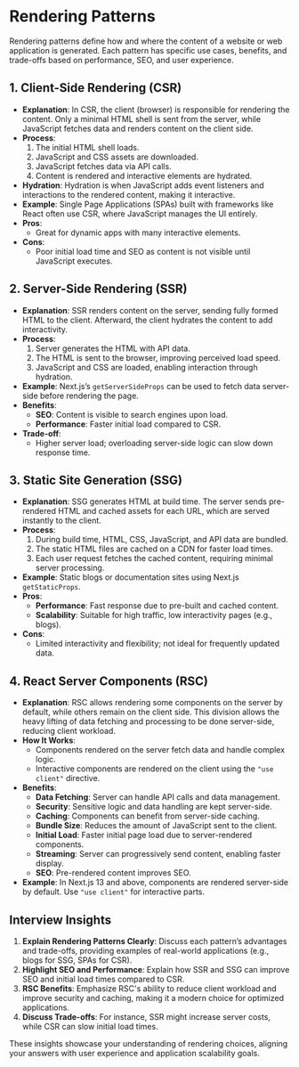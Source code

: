 # Rendering Patterns

Rendering patterns define how and where the content of a website or web application is generated. Each pattern has specific use cases, benefits, and trade-offs based on performance, SEO, and user experience.

## 1. Client-Side Rendering (CSR)

- **Explanation**: In CSR, the client (browser) is responsible for rendering the content. Only a minimal HTML shell is sent from the server, while JavaScript fetches data and renders content on the client side.
- **Process**:
  1. The initial HTML shell loads.
  2. JavaScript and CSS assets are downloaded.
  3. JavaScript fetches data via API calls.
  4. Content is rendered and interactive elements are hydrated.
- **Hydration**: Hydration is when JavaScript adds event listeners and interactions to the rendered content, making it interactive.
- **Example**: Single Page Applications (SPAs) built with frameworks like React often use CSR, where JavaScript manages the UI entirely.
- **Pros**:
  - Great for dynamic apps with many interactive elements.
- **Cons**:
  - Poor initial load time and SEO as content is not visible until JavaScript executes.
  
## 2. Server-Side Rendering (SSR)

- **Explanation**: SSR renders content on the server, sending fully formed HTML to the client. Afterward, the client hydrates the content to add interactivity.
- **Process**:
  1. Server generates the HTML with API data.
  2. The HTML is sent to the browser, improving perceived load speed.
  3. JavaScript and CSS are loaded, enabling interaction through hydration.
- **Example**: Next.js’s `getServerSideProps` can be used to fetch data server-side before rendering the page.
- **Benefits**:
  - **SEO**: Content is visible to search engines upon load.
  - **Performance**: Faster initial load compared to CSR.
- **Trade-off**:
  - Higher server load; overloading server-side logic can slow down response time.
  
## 3. Static Site Generation (SSG)

- **Explanation**: SSG generates HTML at build time. The server sends pre-rendered HTML and cached assets for each URL, which are served instantly to the client.
- **Process**:
  1. During build time, HTML, CSS, JavaScript, and API data are bundled.
  2. The static HTML files are cached on a CDN for faster load times.
  3. Each user request fetches the cached content, requiring minimal server processing.
- **Example**: Static blogs or documentation sites using Next.js `getStaticProps`.
- **Pros**:
  - **Performance**: Fast response due to pre-built and cached content.
  - **Scalability**: Suitable for high traffic, low interactivity pages (e.g., blogs).
- **Cons**:
  - Limited interactivity and flexibility; not ideal for frequently updated data.

## 4. React Server Components (RSC)

- **Explanation**: RSC allows rendering some components on the server by default, while others remain on the client side. This division allows the heavy lifting of data fetching and processing to be done server-side, reducing client workload.
- **How It Works**:
  - Components rendered on the server fetch data and handle complex logic.
  - Interactive components are rendered on the client using the `"use client"` directive.
- **Benefits**:
  - **Data Fetching**: Server can handle API calls and data management.
  - **Security**: Sensitive logic and data handling are kept server-side.
  - **Caching**: Components can benefit from server-side caching.
  - **Bundle Size**: Reduces the amount of JavaScript sent to the client.
  - **Initial Load**: Faster initial page load due to server-rendered components.
  - **Streaming**: Server can progressively send content, enabling faster display.
  - **SEO**: Pre-rendered content improves SEO.
- **Example**: In Next.js 13 and above, components are rendered server-side by default. Use `"use client"` for interactive parts.

## Interview Insights

1. **Explain Rendering Patterns Clearly**: Discuss each pattern’s advantages and trade-offs, providing examples of real-world applications (e.g., blogs for SSG, SPAs for CSR).
2. **Highlight SEO and Performance**: Explain how SSR and SSG can improve SEO and initial load times compared to CSR.
3. **RSC Benefits**: Emphasize RSC's ability to reduce client workload and improve security and caching, making it a modern choice for optimized applications.
4. **Discuss Trade-offs**: For instance, SSR might increase server costs, while CSR can slow initial load times.

These insights showcase your understanding of rendering choices, aligning your answers with user experience and application scalability goals.
